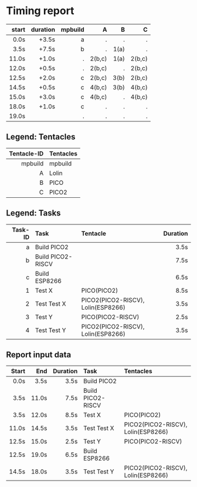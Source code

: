 # Timing report
| start | duration | mpbuild | A | B | C |
| -: | -: | -: | -: | -: | -: |
| 0.0s | +3.5s | a | . | . | . |
| 3.5s | +7.5s | b | . | 1(a) | . |
| 11.0s | +1.0s | . | 2(b,c) | 1(a) | 2(b,c) |
| 12.0s | +0.5s | . | 2(b,c) | . | 2(b,c) |
| 12.5s | +2.0s | c | 2(b,c) | 3(b) | 2(b,c) |
| 14.5s | +0.5s | c | 4(b,c) | 3(b) | 4(b,c) |
| 15.0s | +3.0s | c | 4(b,c) | . | 4(b,c) |
| 18.0s | +1.0s | c | . | . | . |
| 19.0s |  | . | . | . | . |

## Legend: Tentacles
| Tentacle-ID | Tentacles |
| -: | :- |
| mpbuild | mpbuild |
| A | Lolin |
| B | PICO |
| C | PICO2 |

## Legend: Tasks
| Task-ID | Task | Tentacle | Duration |
| -: | :- | :- | -: |
| a | Build PICO2 |  | 3.5s |
| b | Build PICO2-RISCV |  | 7.5s |
| c | Build ESP8266 |  | 6.5s |
| 1 | Test X | PICO(PICO2) | 8.5s |
| 2 | Test Test X | PICO2(PICO2-RISCV), Lolin(ESP8266) | 3.5s |
| 3 | Test Y | PICO(PICO2-RISCV) | 2.5s |
| 4 | Test Test Y | PICO2(PICO2-RISCV), Lolin(ESP8266) | 3.5s |

## Report input data
| Start | End | Duration | Task | Tentacles |
| -: | -: | -: | :- | :- |
| 0.0s | 3.5s | 3.5s | Build PICO2 |  |
| 3.5s | 11.0s | 7.5s | Build PICO2-RISCV |  |
| 3.5s | 12.0s | 8.5s | Test X | PICO(PICO2) |
| 11.0s | 14.5s | 3.5s | Test Test X | PICO2(PICO2-RISCV), Lolin(ESP8266) |
| 12.5s | 15.0s | 2.5s | Test Y | PICO(PICO2-RISCV) |
| 12.5s | 19.0s | 6.5s | Build ESP8266 |  |
| 14.5s | 18.0s | 3.5s | Test Test Y | PICO2(PICO2-RISCV), Lolin(ESP8266) |
